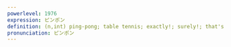 ```yaml
---
powerlevel: 1976
expression: ピンポン
definition: (n,int) ping-pong; table tennis; exactly!; surely!; that's it!; (P)
pronunciation: ピンポン
---
```

